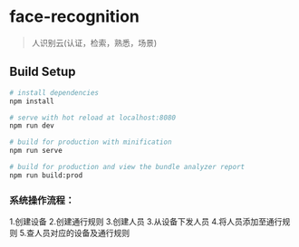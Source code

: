 <!--
 * @Author: your name
 * @Date: 2020-11-26 10:29:33
 * @LastEditTime: 2021-03-22 09:58:56
 * @LastEditors: Please set LastEditors
 * @Description: In User Settings Edit
 * @FilePath: \vue-element-admine:\hjimi\人脸\html\face-recognition\README\README.md
-->
# face-recognition

> 人识别云(认证，检索，熟悉，场景)

## Build Setup

``` bash
# install dependencies
npm install

# serve with hot reload at localhost:8080
npm run dev

# build for production with minification
npm run serve

# build for production and view the bundle analyzer report
npm run build:prod
```

### 系统操作流程：
1.创建设备
2.创建通行规则
3.创建人员
3.从设备下发人员
4.将人员添加至通行规则
5.查人员对应的设备及通行规则
 
 